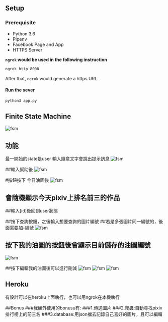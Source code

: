 
## Setup

### Prerequisite
* Python 3.6
* Pipenv
* Facebook Page and App
* HTTPS Server


**`ngrok` would be used in the following instruction**

```sh
ngrok http 8000
```

After that, `ngrok` would generate a https URL.

#### Run the sever

```sh
python3 app.py
```
## Finite State Machine
![fsm](./fsm.png)

## 功能
最一開始的state是user
輸入隨意文字會跳出提示訊息
![fsm](./img/1.jpg)

##輸入幫助後
![fsm](./img/2.jpg)

#按鈕按下 今日油圖後
![fsm](./img/3.jpg)
## 會隨機顯示今天pixiv上排名前三的作品
##輸入[id]後回到user狀態

##按下查詢按鈕，之後輸入想要查詢的圖片編號
##若是多張圖片同一編號的，後面需要加-編號
![fsm](./img/4.jpg)

## 按下我的油圖的按鈕後會顯示目前儲存的油圖編號
![fsm](./img/5.jpg)

##按下編輯我的油圖後可以進行刪減
![fsm](./img/6.jpg)
![fsm](./img/7.jpg)
![fsm](./img/8.jpg)

## Heroku
有設計可以在heroku上面執行，也可以用ngrok在本機執行

##Bonus
###我額外使用的bonusu有:
###1.傳送圖片
###2.爬蟲:自動尋找pixiv排行榜上的前三名
###3.database:用json擋去記錄自己喜好的圖片，且可以編輯



